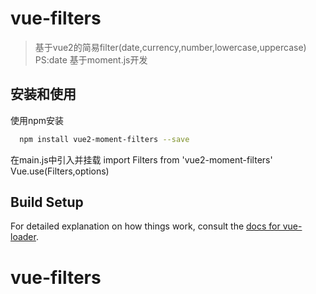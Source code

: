 # vue-filters

> 基于vue2的简易filter(date,currency,number,lowercase,uppercase)  
PS:date 基于moment.js开发

## 安装和使用


使用npm安装
``` bash
  npm install vue2-moment-filters --save
```
在main.js中引入并挂载
  import Filters from 'vue2-moment-filters'
  Vue.use(Filters,options)



## Build Setup


For detailed explanation on how things work, consult the [docs for vue-loader](http://vuejs.github.io/vue-loader).
# vue-filters
